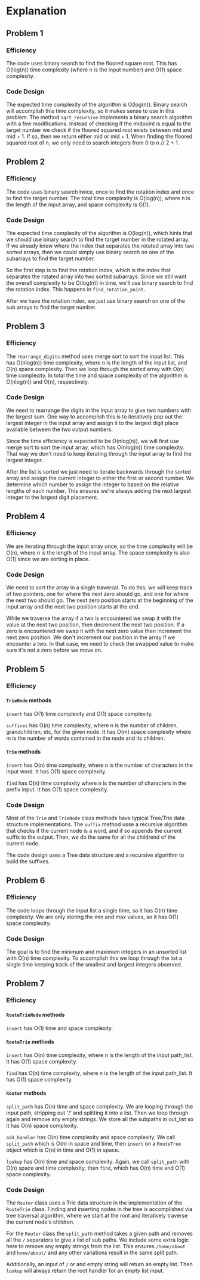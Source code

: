 # Explanation

## Problem 1

### Efficiency
The code uses binary search to find the floored square root. This has O(log(n))
time complexity (where n is the input number) and O(1) space complexity.

### Code Design
The expected time complexity of the algorithm is O(log(n)). Binary search will
accomplish this time complexity, so it makes sense to use in this problem. The
method `sqrt_recursive` implements a binary search algorithm with a few
modifications. Instead of checking if the midpoint is equal to the target number
we check if the floored squared root exists between mid and mid + 1. If so, then
we return either mid or mid + 1. When finding the floored squared root of n, we
only need to search integers from 0 to n // 2 + 1. 

## Problem 2

### Efficiency
The code uses binary search twice, once to find the rotation index and once to
find the target number. The total time complexity is O(log(n)), where n is the
length of the input array, and space complexity is O(1).

### Code Design
The expected time complexity of the algorithm is O(log(n)), which hints that we
should use binary search to find the target number in the rotated array. If we
already knew where the index that separates the rotated array into two sorted
arrays, then we could simply use binary search on one of the subarrays to find
the target number.

So the first step is to find the rotation index, which is the index that
separates the rotated array into two sorted subarrays. Since we still want the
overall complexity to be O(log(n)) in time, we'll use binary search to find the
rotation index. This happens in `find_rotation_point`.

After we have the rotation index, we just use binary search on one of the sub
arrays to find the target number.

## Problem 3

### Efficiency
The `rearrange_digits` method uses merge sort to sort the input list. This has
O(nlog(n)) time complexity, where n is the length of the input list, and O(n)
space complexity. Then we loop through the sorted array with O(n) time
complexity. In total the time and space complexity of the algorithm is
O(nlog(n)) and O(n), respectively.

### Code Design
We need to rearrange the digits in the input array to give two numbers with
the largest sum. One way to accomplish this is to iteratively pop out the
largest integer in the input array and assign it to the largest digit place
available between the two output numbers. 

Since the time efficiency is expected to be O(nlog(n)), we will first use
merge sort to sort the input array, which has O(nlog(n)) time complexity. That
way we don't need to keep iterating through the input array to find the largest
integer.

After the list is sorted we just need to iterate backwards through the sorted
array and assign the current integer to either the first or second number. We
determine which number to assign the integer to based on the relative lengths 
of each number. This ensures we're always adding the next largest integer to the
largest digit placement.

## Problem 4

### Efficiency
We are iterating through the input array once, so the time complexity will be
O(n), where n is the length of the input array. The space complexity is also
O(1) since we are sorting in place.

### Code Design
We need to sort the array in a single traversal. To do this, we will keep track
of two pointers, one for where the next zero should go, and one for where the
next two should go. The next zero position starts at the beginning of the input
array and the next two position starts at the end.

While we traverse the array if a two is encountered we swap it with the value at
the next two position, then decrement the next two position. If a zero is
encountered we swap it with the next zero value then increment the next zero
position. We don't increment our position in the array if we encounter a two.
In that case, we need to check the swapped value to make sure it's not a zero
before we move on.

## Problem 5

### Efficiency

#### `TrieNode` methods

`insert` has O(1) time complexity and O(1) space complexity.

`suffixes` has O(n) time complexity, where n is the number of children,
grandchildren, etc, for the given node. It has O(m) space complexity where m
is the number of words contained in the node and its children.

#### `Trie` methods

`insert` has O(n) time complexity, where n is the number of characters in the
input word. It has O(1) space complexity.

`find` has O(n) time complexity where n is the number of characters in the
prefix input. It has O(1) space complexity.

### Code Design
Most of the `Trie` and `TrieNode` class methods have typical Tree/Trie data
structure implementations. The `suffix` method usse a recursive algorithm that
checks if the current node is a word, and if so appends the current suffix to
the output. Then, we do the same for all the childrend of the current node.

The code design uses a Tree data structure and a recursive algorithm to build
the suffixes.

## Problem 6

### Efficiency
The code loops through the input list a single time, so it has O(n) time
complexity. We are only storing the min and max values, so it has O(1) space
complexity.

### Code Design
The goal is to find the minimum and maximum integers in an unsorted list with
O(n) time complexity. To accomplish this we loop through the list a single time
keeping track of the smallest and largest integers observed.

## Problem 7

### Efficiency

#### `RouteTrieNode` methods

`insert` has O(1) time and space complexity.

#### `RouteTrie` methods

`insert` has O(n) time complexity, where n is the length of the input path_list.
It has O(1) space complexity.

`find` has O(n) time complexity, where n is the length of the input path_list.
It has O(1) space complexity.

#### `Router` methods

`split_path` has O(n) time and space complexity. We are looping through the
input path, stripping out '/' and splitting it into a list. Then we loop through
again and remove any empty strings. We store all the subpaths in out_list so
it has O(n) space complexity.

`add_handler` has O(n) time complexity and space complexity. We call `split_path`
which is O(n) in space and time, then `insert` on a `RouteTree` object which is
O(n) in time and O(1) in space.

`lookup` has O(n) time and space complexity. Again, we call `split_path` with
O(n) space and time complexity, then `find`, which has O(n) time and O(1) space
complexity.

### Code Design
The `Router` class uses a Trie data structure in the implementation of the
`RouteTrie` class. Finding and inserting nodes in the tree is accomplished via
tree traversal algorithm, where we start at the root and iteratively traverse
the current node's children.

For  the `Router` class the `split_path` method takes a given path and removes
all the `/` separators to give a list of sub paths. We include some extra logic
here to remove any empty strings from the list. This ensures `/home/about` and
`home/about/` and any other variations result in the same split path.

Additionally, an input of `/` or and empty string will return an empty list.
Then `lookup` will always return the root handler for an empty list input.
